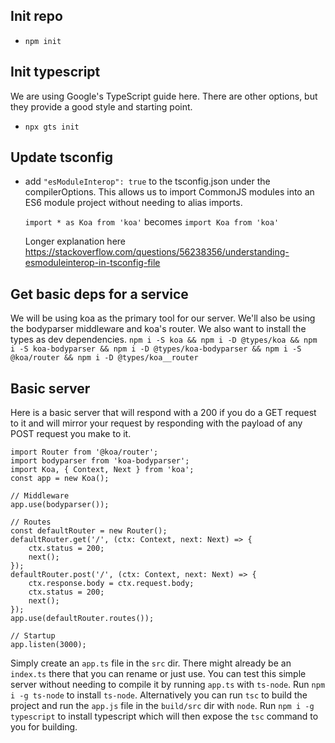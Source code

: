## Init repo
- `npm init`

## Init typescript
We are using Google's TypeScript guide here. There are other options, but they provide a good style and starting point.
- `npx gts init`

## Update tsconfig
- add `"esModuleInterop": true` to the tsconfig.json under the compilerOptions. This allows us to import CommonJS modules into an ES6 module project without needing to alias imports. 

    `import * as Koa from 'koa'` becomes `import Koa from 'koa'`

    Longer explanation here https://stackoverflow.com/questions/56238356/understanding-esmoduleinterop-in-tsconfig-file

## Get basic deps for a service
We will be using koa as the primary tool for our server. We'll also be using the bodyparser middleware and koa's router. We also want to install the types as dev dependencies. `npm i -S koa && npm i -D @types/koa && npm i -S koa-bodyparser && npm i -D @types/koa-bodyparser && npm i -S @koa/router && npm i -D @types/koa__router`

## Basic server
Here is a basic server that will respond with a 200 if you do a GET request to it and will mirror your request by responding with the payload of any POST request you make to it.

```
import Router from '@koa/router';
import bodyparser from 'koa-bodyparser';
import Koa, { Context, Next } from 'koa';
const app = new Koa();

// Middleware
app.use(bodyparser());

// Routes
const defaultRouter = new Router();
defaultRouter.get('/', (ctx: Context, next: Next) => {
    ctx.status = 200;
    next();
});
defaultRouter.post('/', (ctx: Context, next: Next) => {
    ctx.response.body = ctx.request.body;
    ctx.status = 200;
    next();
});
app.use(defaultRouter.routes());

// Startup
app.listen(3000);
```

Simply create an `app.ts` file in the `src` dir. There might already be an `index.ts` there that you can rename or just use. You can test this simple server without needing to compile it by running `app.ts` with `ts-node`. Run `npm i -g ts-node` to install `ts-node`. Alternatively you can run `tsc` to build the project and run the `app.js` file in the `build/src` dir with `node`. Run `npm i -g typescript` to install typescript which will then expose the `tsc` command to you for building.